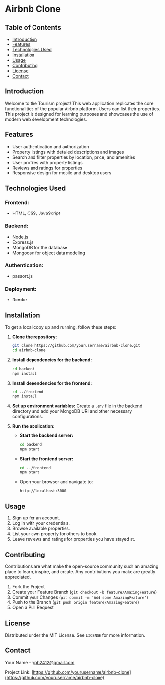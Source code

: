 # Airbnb Clone

## Table of Contents
- [Introduction](#introduction)
- [Features](#features)
- [Technologies Used](#technologies-used)
- [Installation](#installation)
- [Usage](#usage)
- [Contributing](#contributing)
- [License](#license)
- [Contact](#contact)

## Introduction
Welcome to the Tourism project! This web application replicates the core functionalities of the popular Airbnb platform. Users can list their properties. This project is designed for learning purposes and showcases the use of modern web development technologies.

## Features
- User authentication and authorization
- Property listings with detailed descriptions and images
- Search and filter properties by location, price, and amenities
- User profiles with property listings
- Reviews and ratings for properties
- Responsive design for mobile and desktop users

## Technologies Used
### Frontend:
- HTML, CSS, JavaScript
  
### Backend:
- Node.js
- Express.js
- MongoDB for the database
- Mongoose for object data modeling

### Authentication:
- passort.js

### Deployment:
- Render

## Installation
To get a local copy up and running, follow these steps:

1. **Clone the repository:**
    ```sh
    git clone https://github.com/yourusername/airbnb-clone.git
    cd airbnb-clone
    ```

2. **Install dependencies for the backend:**
    ```sh
    cd backend
    npm install
    ```

3. **Install dependencies for the frontend:**
    ```sh
    cd ../frontend
    npm install
    ```

4. **Set up environment variables:**
   Create a `.env` file in the backend directory and add your MongoDB URI and other necessary configurations.

5. **Run the application:**
    - **Start the backend server:**
      ```sh
      cd backend
      npm start
      ```
    - **Start the frontend server:**
      ```sh
      cd ../frontend
      npm start
      ```
    - Open your browser and navigate to:
      ```sh
      http://localhost:3000
      ```

## Usage
1. Sign up for an account.
2. Log in with your credentials.
3. Browse available properties.
4. List your own property for others to book.
5. Leave reviews and ratings for properties you have stayed at.

## Contributing
Contributions are what make the open-source community such an amazing place to learn, inspire, and create. Any contributions you make are greatly appreciated.

1. Fork the Project
2. Create your Feature Branch (`git checkout -b feature/AmazingFeature`)
3. Commit your Changes (`git commit -m 'Add some AmazingFeature'`)
4. Push to the Branch (`git push origin feature/AmazingFeature`)
5. Open a Pull Request

## License
Distributed under the MIT License. See `LICENSE` for more information.

## Contact
Your Name - [yph2412@gmail.com](mailto:yph2412@gmail.com)

Project Link: [https://github.com/yourusername/airbnb-clone](https://github.com/yourusername/airbnb-clone)
